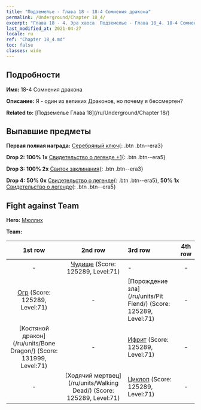 ```yaml
---
title: "Подземелье - Глава 18 - 18-4 Сомнения дракона"
permalink: /Underground/Chapter 18_4/
excerpt: "Глава 18 - 4. Эра хаоса  Подземелье - Глава 18_4. 18-4 Сомнения дракона"
last_modified_at: 2021-04-27
locale: ru
ref: "Chapter 18_4.md"
toc: false
classes: wide
---
```


## Подробности

 **Имя:** 18-4 Сомнения дракона

 **Описание:** Я - один из великих Драконов, но почему я бессмертен?

 **Related to:** [Подземелье Глава 18](/ru/Underground/Chapter 18/)

## Выпавшие предметы

 **Первая полная награда:** [Серебряный ключ](/ItemsRU/con_693/){: .btn .btn--era3}

 **Drop 2:** **100% 1x** [Свидетельство о легенде +1](/ItemsRU/mat_74/){: .btn .btn--era5}

 **Drop 3:** **100% 2x** [Свиток заклинания](/ItemsRU/con_694/){: .btn .btn--era3}

 **Drop 4:** **50% 0x** [Свидетельство о легенде](/ItemsRU/mat_67/){: .btn .btn--era5}, **50% 1x** [Свидетельство о легенде](/ItemsRU/mat_67/){: .btn .btn--era5}


## Fight against Team
 **Hero:** [Мюллих](/ru/heroes/Mullich/)

 **Team:**


  | 1st row | 2nd row | 3rd row | 4th row |
  |:----:|:----:|:----|:----:|
  | - | [Чудище](/ru/units/Behemoth/) (Score: 125289, Level:71)  | - | - |
  | [Огр](/ru/units/Ogre/) (Score: 125289, Level:71)  | - | [Порождение зла](/ru/units/Pit Fiend/) (Score: 125289, Level:71)  | - |
  | [Костяной дракон](/ru/units/Bone Dragon/) (Score: 131999, Level:71)  | - | [Ифрит](/ru/units/Efreeti/) (Score: 125289, Level:71)  | - |
  | - | [Ходячий мертвец](/ru/units/Walking Dead/) (Score: 125289, Level:71)  | [Циклоп](/ru/units/Cyclops/) (Score: 125289, Level:71)  | - |


